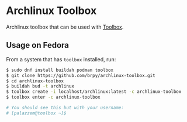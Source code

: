 # Archlinux Toolbox

Archlinux toolbox that can be used with [Toolbox](https://github.com/containers/toolbox).


## Usage on Fedora

From a system that has `toolbox` installed, run:

```bash
$ sudo dnf install buildah podman toolbox
$ git clone https://github.com/brpy/archlinux-toolbox.git
$ cd archlinux-toolbox
$ buildah bud -t archlinux
$ toolbox create -i localhost/archlinux:latest -c archlinux-toolbox
$ toolbox enter -c archlinux-toolbox

# You should see this but with your username:
# [palazzem@toolbox ~]$
```
